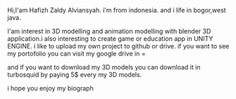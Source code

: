 Hi,I'am Hafizh Zaldy Alviansyah.
i'm from indonesia.
and i life in bogor,west java.

I'am interest in 3D modelling and animation modelling with blender 3D application.i also interesting to create game or education app in UNITY ENGINE.
i like to upload my own project to github or drive.
if you want to see my portofolio you can visit my google drive in =

and if you want to download my 3D models you can download it in turbosquid by paying 5$ every my 3D models.

i hope you enjoy my biograph
